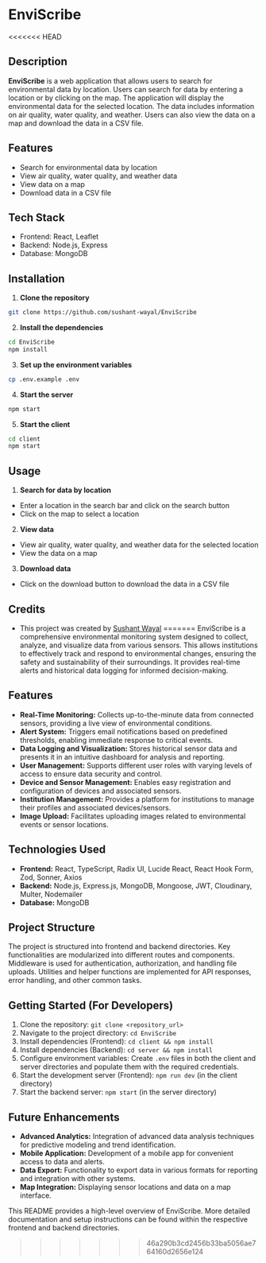 # EnviScribe

<<<<<<< HEAD
## Description
**EnviScribe** is a web application that allows users to search for environmental data by location. Users can search for data by entering a location or by clicking on the map. The application will display the environmental data for the selected location. The data includes information on air quality, water quality, and weather. Users can also view the data on a map and download the data in a CSV file.

## Features
- Search for environmental data by location
- View air quality, water quality, and weather data
- View data on a map
- Download data in a CSV file

## Tech Stack
- Frontend: React, Leaflet
- Backend: Node.js, Express
- Database: MongoDB

## Installation
1. **Clone the repository**
```bash
git clone https://github.com/sushant-wayal/EnviScribe
``` 
2. **Install the dependencies**
```bash
cd EnviScribe
npm install
```
3. **Set up the environment variables**
```bash
cp .env.example .env
```
4. **Start the server**
```bash
npm start
```
5. **Start the client**
```bash
cd client
npm start
```

## Usage
1. **Search for data by location**
- Enter a location in the search bar and click on the search button
- Click on the map to select a location
2. **View data**
- View air quality, water quality, and weather data for the selected location
- View the data on a map
3. **Download data**
- Click on the download button to download the data in a CSV file

## Credits
- This project was created by [Sushant Wayal](https://sushant-wayal-portfolio.vercel.app)
=======
EnviScribe is a comprehensive environmental monitoring system designed to collect, analyze, and visualize data from various sensors. This allows institutions to effectively track and respond to environmental changes, ensuring the safety and sustainability of their surroundings.  It provides real-time alerts and historical data logging for informed decision-making.

## Features

* **Real-Time Monitoring:**  Collects up-to-the-minute data from connected sensors, providing a live view of environmental conditions.
* **Alert System:**  Triggers email notifications based on predefined thresholds, enabling immediate response to critical events.
* **Data Logging and Visualization:** Stores historical sensor data and presents it in an intuitive dashboard for analysis and reporting.
* **User Management:** Supports different user roles with varying levels of access to ensure data security and control.
* **Device and Sensor Management:** Enables easy registration and configuration of devices and associated sensors.
* **Institution Management:**  Provides a platform for institutions to manage their profiles and associated devices/sensors.
* **Image Upload:** Facilitates uploading images related to environmental events or sensor locations.

## Technologies Used

* **Frontend:** React, TypeScript, Radix UI, Lucide React, React Hook Form, Zod, Sonner, Axios
* **Backend:** Node.js, Express.js, MongoDB, Mongoose, JWT, Cloudinary, Multer, Nodemailer
* **Database:** MongoDB

## Project Structure

The project is structured into frontend and backend directories.  Key functionalities are modularized into different routes and components. Middleware is used for authentication, authorization, and handling file uploads.  Utilities and helper functions are implemented for API responses, error handling, and other common tasks.


## Getting Started (For Developers)

1. Clone the repository: `git clone <repository_url>`
2. Navigate to the project directory: `cd EnviScribe`
3. Install dependencies (Frontend): `cd client && npm install`
4. Install dependencies (Backend): `cd server && npm install`
5. Configure environment variables: Create `.env` files in both the client and server directories and populate them with the required credentials.
6. Start the development server (Frontend): `npm run dev` (in the client directory)
7. Start the backend server: `npm start` (in the server directory)


## Future Enhancements

* **Advanced Analytics:** Integration of advanced data analysis techniques for predictive modeling and trend identification.
* **Mobile Application:** Development of a mobile app for convenient access to data and alerts.
* **Data Export:** Functionality to export data in various formats for reporting and integration with other systems.
* **Map Integration:** Displaying sensor locations and data on a map interface.


This README provides a high-level overview of EnviScribe. More detailed documentation and setup instructions can be found within the respective frontend and backend directories.
>>>>>>> 46a290b3cd2456b33ba5056ae764160d2656e124
